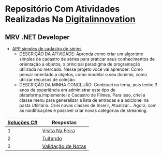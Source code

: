 # Repositório Com Atividades Realizadas Na [Digitalinnovation](https://digitalinnovation.one/)

## MRV .NET Developer

- [APP simples de cadastro de séries](https://github.com/JefersonMelo/07-DIO/tree/master/01-MRV/01-Cadastro-Series)
    - DESCRIÇÃO DA ATIVIDADE: 
    Aprenda como criar um algoritmo simples de cadastro de séries para praticar seus conhecimentos de orientação a objetos, o principal paradigma de programação utilizada no mercado. Nesse projeto você vai aprender: Como pensar orientado a objetos, como modelar o seu domínio, como utilizar recursos de coleção.
    - DESCRIÇÃO DA MINHA CONCLUÃO:
    Continuei no tema, pois tenho 3 anos de experiência em administrar este tipo de plataforma.Implementei o Cadastro de Filmes. Para isso, criei a classe menu para generalizar a lista de entradas e a adicionei na pasta Utilitário.
    Criei novas classes de Inserir, Atualizar... Agora, com as modificações é possível criar novas categorias de streaming.

[Soluções C#](https://github.com/JefersonMelo/07-DIO/tree/master/01-MRV/02-Solucao_Problemas_Basicos_CSharp)  | Respostas
--------- | ------
1 | [Visita Na Feira](https://github.com/JefersonMelo/07-DIO/blob/master/01-MRV/02-Solucao_Problemas_Basicos_CSharp/01-Visita_Na_Feira/Program.cs)
2 | [Tuitando](https://github.com/JefersonMelo/07-DIO/blob/master/01-MRV/02-Solucao_Problemas_Basicos_CSharp/02-Tuitando/Program.cs)
3 | [Validação de Notas](https://github.com/JefersonMelo/07-DIO/blob/master/01-MRV/02-Solucao_Problemas_Basicos_CSharp/03-Validacao_Nota/Program.cs)
